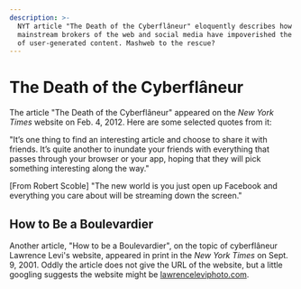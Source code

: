 ```yaml
---
description: >-
  NYT article "The Death of the Cyberflâneur" eloquently describes how
  mainstream brokers of the web and social media have impoverished the exchange
  of user-generated content. Mashweb to the rescue?
---
```


# The Death of the Cyberflâneur

The article "The Death of the Cyberflâneur" appeared on the _New York Times_ website on Feb. 4, 2012. Here are some selected quotes from it:

"It’s one thing to find an interesting article and choose to share it with friends. It’s quite another to inundate your friends with everything that passes through your browser or your app, hoping that they will pick something interesting along the way."

\[From Robert Scoble\] "The new world is you just open up Facebook and everything you care about will be streaming down the screen."

## How to Be a Boulevardier

Another article, "How to be a Boulevardier", on the topic of cyberflâneur Lawrence Levi's website, appeared in print in the _New York Times_ on Sept. 9, 2001. Oddly the article does not give the URL of the website, but a little googling suggests the website might be [lawrenceleviphoto.com](https://lawrenceleviphoto.com/).

